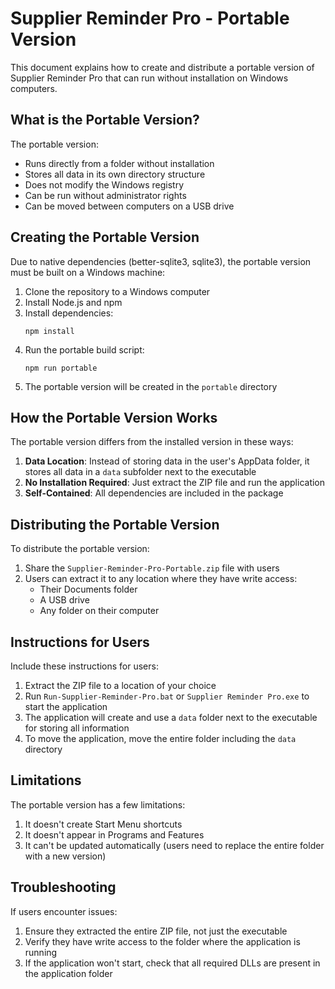 # Supplier Reminder Pro - Portable Version

This document explains how to create and distribute a portable version of Supplier Reminder Pro that can run without installation on Windows computers.

## What is the Portable Version?

The portable version:

- Runs directly from a folder without installation
- Stores all data in its own directory structure
- Does not modify the Windows registry
- Can be run without administrator rights
- Can be moved between computers on a USB drive

## Creating the Portable Version

Due to native dependencies (better-sqlite3, sqlite3), the portable version must be built on a Windows machine:

1. Clone the repository to a Windows computer
2. Install Node.js and npm
3. Install dependencies:
   ```
   npm install
   ```
4. Run the portable build script:
   ```
   npm run portable
   ```
5. The portable version will be created in the `portable` directory

## How the Portable Version Works

The portable version differs from the installed version in these ways:

1. **Data Location**: Instead of storing data in the user's AppData folder, it stores all data in a `data` subfolder next to the executable
2. **No Installation Required**: Just extract the ZIP file and run the application
3. **Self-Contained**: All dependencies are included in the package

## Distributing the Portable Version

To distribute the portable version:

1. Share the `Supplier-Reminder-Pro-Portable.zip` file with users
2. Users can extract it to any location where they have write access:
   - Their Documents folder
   - A USB drive
   - Any folder on their computer

## Instructions for Users

Include these instructions for users:

1. Extract the ZIP file to a location of your choice
2. Run `Run-Supplier-Reminder-Pro.bat` or `Supplier Reminder Pro.exe` to start the application
3. The application will create and use a `data` folder next to the executable for storing all information
4. To move the application, move the entire folder including the `data` directory

## Limitations

The portable version has a few limitations:

1. It doesn't create Start Menu shortcuts
2. It doesn't appear in Programs and Features
3. It can't be updated automatically (users need to replace the entire folder with a new version)

## Troubleshooting

If users encounter issues:

1. Ensure they extracted the entire ZIP file, not just the executable
2. Verify they have write access to the folder where the application is running
3. If the application won't start, check that all required DLLs are present in the application folder

